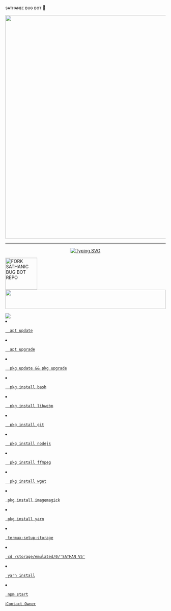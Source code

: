 sᴀᴛʜᴀɴɪᴄ ʙᴜɢ ʙᴏᴛ 🎈

<p align="center">
<a href="https://github.com/SATHANIC-BUG-BOT">
    <img src="https://iili.io/2J0mkMP.md.jpg"  width="700px">
</a>
<hr>

<p align="center">
<a href="https://git.io/typing-svg"><img src="https://readme-typing-svg.demolab.com?                                        font=Fira+Code&weight=700&size=20&pause=1000&color=5513F7&width=4              35&lines=SATHANIC+BUG+BOT" alt="Typing SVG" /></a>
</p>

<a href="https://github.com/sathanic-mods/SATHANIC-BUG-BOT/fork"><img src="https://img.shields.io/badge/Fork%20Repo-black" alt="FORK SATHANIC BUG BOT REPO" width="100"></a>
</br>
<img src="https://i.imgur.com/dBaSKWF.gif" height="60" width="100%">
<br>

<a href="https://www.mediafire.com/file/cr2srhw1rxpqnr0/SATHANIC_V5.zip/file/mediafire">
<img src="https://img.shields.io/badge/mediafire%20-blue"





1.       apt update
2.       apt upgrade
3.       pkg update && pkg upgrade
4.       pkg install bash
5.       pkg install libwebp
6.       pkg install git
7.       pkg install nodejs
8.       pkg install ffmpeg
9.       pkg install wget
10.      pkg install imagemagick
11.      pkg install yarn
12.      termux-setup-storage
13.      cd /storage/emulated/0/'SATHAN V5'
14.      yarn install
15.      npm start

     
   [`ℹ️Contact Owner`](https://wa.me/919778158839)
